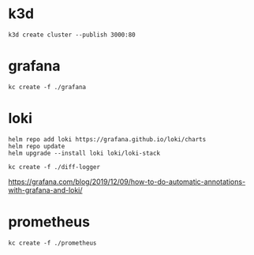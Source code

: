 # k3d
```
k3d create cluster --publish 3000:80
```

# grafana
```
kc create -f ./grafana
```

# loki
```
helm repo add loki https://grafana.github.io/loki/charts
helm repo update
helm upgrade --install loki loki/loki-stack
```

```
kc create -f ./diff-logger
```
https://grafana.com/blog/2019/12/09/how-to-do-automatic-annotations-with-grafana-and-loki/

# prometheus
```
kc create -f ./prometheus
```
